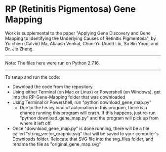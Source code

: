 # RP (Retinitis Pigmentosa) Gene Mapping
Work is supplemental to the paper "Applying Gene Discovery and Gene Mapping to Identifying the Underlying Causes of Retinitis Pigmentosa", by Yu chien (Calvin) Ma, Akaash Venkat, Chun-Yu (Audi) Liu, Su Bin Yoon, and Dr. Jie Zheng.

- - - -

Note: The files here were run on Python 2.7.16.

- - - -

To setup and run the code:

* Download the code from the repository
* Using either Terminal (on Mac or Linux) or Powershell (on Windows), get into the RP-Gene-Mapping folder that was downloaded
* Using Terminal or Powershell, run "python download_gene_map.py"
    * Due to the heavy load of automation in this program, there is a chance running this program will crash. If this happens, just re-run "python download_gene_map.py" and the program will pick up from where it left off.
* Once "download_gene_map.py" is done running, there will be a file called "string_vector_graphic.svg" that will be saved to your computer's Downloads folder. Relocate that SVG file into the svg_files folder, and rename the file as "original_gene_map.svg"
